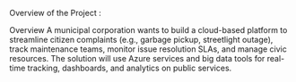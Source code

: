 Overview of the Project :

Overview
A municipal corporation wants to build a cloud-based platform to streamline citizen complaints (e.g., garbage pickup, streetlight outage), track maintenance teams, monitor issue resolution SLAs, and manage civic resources. The solution will use Azure services and big data tools for real-time tracking, dashboards, and analytics on public services.

